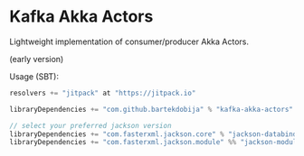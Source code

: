 # Kafka Akka Actors

Lightweight implementation of consumer/producer Akka Actors.

(early version)

Usage (SBT):
```scala
resolvers += "jitpack" at "https://jitpack.io"

libraryDependencies += "com.github.bartekdobija" % "kafka-akka-actors" % "{Tag}"

// select your preferred jackson version
libraryDependencies += "com.fasterxml.jackson.core" % "jackson-databind" % "2.9.+"
libraryDependencies += "com.fasterxml.jackson.module" %% "jackson-module-scala" % "2.9.+"
```